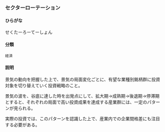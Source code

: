<div style="display:none;">

## [あ行](securities-terms?id=あ行)
## [か行](securities-terms?id=か行)
## [さ行](securities-terms?id=さ行)

</div>

### セクターローテーション

#### ひらがな

せくたーろーてーしょん

#### 分類

`経済`

#### 説明

景気の動向を把握した上で、景気の局面変化ごとに、有望な業種別銘柄群に投資対象を切り替えていく投資戦略のこと。
景気の波を、谷底に達した時を出発点にして、拡大期→成熟期→後退期→停滞期とすると、それぞれの局面で高い投資成果を達成する産業群には、一定のパターンが見られる。
実際の投資では、このパターンを認識した上で、産業内での企業間格差にも注目する必要がある。 

<div style="display:none;">

## [た行](securities-terms?id=た行)
## [な行](securities-terms?id=な行)
## [は行](securities-terms?id=は行)
## [ま行](securities-terms?id=ま行)
## [や行](securities-terms?id=や行)
## [ら行](securities-terms?id=ら行)
## [わ行](securities-terms?id=わ行)
## [英数字・記号](securities-terms?id=英数字・記号)

</div>

